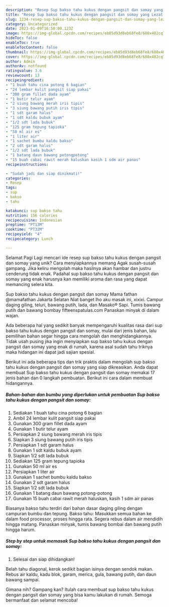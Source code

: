 ```yaml
---
description: "Resep Sup bakso tahu kukus dengan pangsit dan somay yang Lezat Sekali, Lezat"
title: "Resep Sup bakso tahu kukus dengan pangsit dan somay yang Lezat Sekali, Lezat"
slug: 1234-resep-sup-bakso-tahu-kukus-dengan-pangsit-dan-somay-yang-lezat-sekali-lezat
category: Uncategorized
date: 2023-01-09T16:50:00.123Z
image: https://img-global.cpcdn.com/recipes/eb85d93d8eb68fe8/680x482cq70/sup-bakso-tahu-kukus-dengan-pangsit-dan-somay-foto-resep-utama.jpg
hideToc: false
enableToc: true
enableTocContent: false
thumbnail: https://img-global.cpcdn.com/recipes/eb85d93d8eb68fe8/680x482cq70/sup-bakso-tahu-kukus-dengan-pangsit-dan-somay-foto-resep-utama.jpg
cover: https://img-global.cpcdn.com/recipes/eb85d93d8eb68fe8/680x482cq70/sup-bakso-tahu-kukus-dengan-pangsit-dan-somay-foto-resep-utama.jpg
author: Admin
authorAv: notfound
ratingvalue: 3.6
reviewcount: 13
recipeingredient:
- "1 buah tahu cina potong 6 bagian"
- "24 lembar kulit pangsit siap pakai"
- "300 gram fillet dada ayam"
- "1 butir telur ayam"
- "2 siung bawang merah iris tipis"
- "3 siung bawang putih iris tipis"
- "1 sdt garam halus"
- "1 sdt kaldu bubuk ayam"
- "1/2 sdt lada bubuk"
- "125 gram tepung tapioka"
- "50 ml air es"
- "1 liter air"
- "1 sachet bumbu kaldu bakso"
- "2 sdt garam halus"
- "1/2 sdt lada bubuk"
- "1 batang daun bawang potongpotong"
- "15 buah cabai rawit merah haluskan kasih 1 sdm air panas"
recipeinstructions:

- "Sudah jadi dan siap dinikmati!"
categories:
- Resep
tags:
- sup
- bakso
- tahu

katakunci: sup bakso tahu 
nutrition: 156 calories
recipecuisine: Indonesian
preptime: "PT13M"
cooktime: "PT32M"
recipeyield: "4"
recipecategory: Lunch

---
```



Selamat Pagi Lagi mencari ide resep sup bakso tahu kukus dengan pangsit dan somay yang unik? Cara menyiapkannya memang Agak susah-susah gampang. Jika keliru mengolah maka hasilnya akan hambar dan justru cenderung tidak enak. Padahal sup bakso tahu kukus dengan pangsit dan somay yang enak harusnya kan memiliki aroma dan rasa yang dapat memancing selera kita.


Sup bakso tahu kukus dengan pangsit dan somay Mama fathan @mamafathan Jakarta Selatan Niat banget lho aku masak ini, xixixi. Campur daging giling, teluri, bawang putih, lada, dan Masako® Sapi. Tumis bawang putih dan bawang bombay fifteenspatulas.com Panaskan minyak di dalam wajan.

Ada beberapa hal yang sedikit banyak mempengaruhi kualitas rasa dari sup bakso tahu kukus dengan pangsit dan somay, mulai dari jenis bahan, lalu pemilihan bahan segar hingga cara mengolah dan menghidangkannya. Tidak usah pusing jika ingin menyiapkan sup bakso tahu kukus dengan pangsit dan somay yang enak di rumah, karena asal sudah tahu triknya maka hidangan ini dapat jadi sajian spesial.


Berikut ini ada beberapa tips dan trik praktis dalam mengolah sup bakso tahu kukus dengan pangsit dan somay yang siap dikreasikan. Anda dapat membuat Sup bakso tahu kukus dengan pangsit dan somay memakai 17 jenis bahan dan 0 langkah pembuatan. Berikut ini cara dalam membuat hidangannya.

<!--inarticleads1-->

##### Bahan-bahan dan bumbu yang diperlukan untuk pembuatan Sup bakso tahu kukus dengan pangsit dan somay:

1. Sediakan 1 buah tahu cina potong 6 bagian
1. Ambil 24 lembar kulit pangsit siap pakai
1. Gunakan 300 gram fillet dada ayam
1. Gunakan 1 butir telur ayam
1. Persiapkan 2 siung bawang merah iris tipis
1. Siapkan 3 siung bawang putih iris tipis
1. Persiapkan 1 sdt garam halus
1. Gunakan 1 sdt kaldu bubuk ayam
1. Siapkan 1/2 sdt lada bubuk
1. Sediakan 125 gram tepung tapioka
1. Gunakan 50 ml air es
1. Persiapkan 1 liter air
1. Gunakan 1 sachet bumbu kaldu bakso
1. Gunakan 2 sdt garam halus
1. Siapkan 1/2 sdt lada bubuk
1. Gunakan 1 batang daun bawang potong-potong
1. Gunakan 15 buah cabai rawit merah haluskan, kasih 1 sdm air panas


Biasanya bakso tahu terdiri dari bahan dasar daging giling dengan campuran bumbu dan tepung. Bakso tahu: Masukkan semua bahan ke dalam food processor, proses hingga rata. Segera rebus dalam air mendidih hingga matang. Panaskan minyak, tumis bawang bombai dan bawang putih hingga harum. 

<!--inarticleads2-->

##### Step by step untuk memasak Sup bakso tahu kukus dengan pangsit dan somay:


1. Selesai dan siap dihidangkan!

Belah tahu diagonal, kerok sedikit bagian isinya dengan sendok makan. Rebus air kaldu, kadu blok, garam, merica, gula, bawang putih, dan daun bawang sampai. 

Gimana nih? Gampang kan? Itulah cara membuat sup bakso tahu kukus dengan pangsit dan somay yang bisa kamu lakukan di rumah. Semoga bermanfaat dan selamat mencoba!
